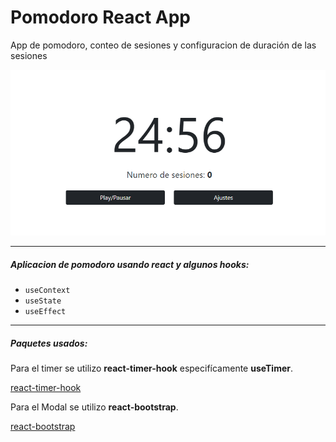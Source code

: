 # Pomodoro React App

App de pomodoro, conteo de sesiones y configuracion de duración de las sesiones

![Imagen de la app](./pomodoroIMG.png)

---

##### Aplicacion de pomodoro usando react y algunos *hooks*:

- ```useContext```
- ```useState```
- ```useEffect```

---

##### Paquetes usados:

Para el timer se utilizo **react-timer-hook** especifícamente **useTimer**.

[react-timer-hook](https://www.npmjs.com/package/react-timer-hook)

Para el Modal se utilizo **react-bootstrap**.

[react-bootstrap](https://react-bootstrap.github.io/getting-started/introduction/)

